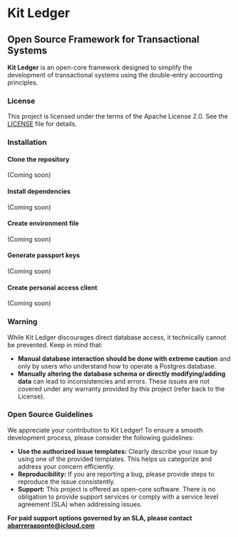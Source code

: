 # Kit Ledger
## Open Source Framework for Transactional Systems

**Kit Ledger** is an open-core framework designed to simplify the development of transactional systems using the double-entry accounting principles. 

### License

This project is licensed under the terms of the Apache License 2.0. See the [LICENSE](LICENSE) file for details.

### Installation

#### Clone the repository
(Coming soon)

#### Install dependencies
(Coming soon)

#### Create environment file
(Coming soon)

#### Generate passport keys
(Coming soon)

#### Create personal access client
(Coming soon)

### Warning

While Kit Ledger discourages direct database access, it technically cannot be prevented. Keep in mind that:

* **Manual database interaction should be done with extreme caution** and only by users who understand how to operate a Postgres database.
* **Manually altering the database schema or directly modifying/adding data** can lead to inconsistencies and errors. These issues are not covered under any warranty provided by this project (refer back to the License).

### Open Source Guidelines

We appreciate your contribution to Kit Ledger! To ensure a smooth development process, please consider the following guidelines:

* **Use the authorized issue templates:**  Clearly describe your issue by using one of the provided templates. This helps us categorize and address your concern efficiently.
* **Reproducibility:** If you are reporting a bug, please provide steps to reproduce the issue consistently. 
* **Support:**  This project is offered as open-core software. There is no obligation to provide support services or comply with a service level agreement (SLA) when addressing issues.

**For paid support options governed by an SLA, please contact abarreraaponte@icloud.com**
